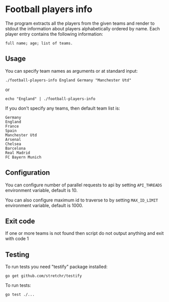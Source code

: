 Football players info
=====================

The program extracts all the players from the given teams and render to 
stdout the information about players alphabetically ordered by name.
Each player entry contains the following information: 
```
full name; age; list of teams. 
```

## Usage

You can specify team names as arguments or at standard input:
```
./football-players-info England Germany "Manchester Utd"
```

or

```
echo "England" | ./football-players-info
```

If you don't specify any teams, then default team list is:
```
Germany
England
France
Spain
Manchester Utd
Arsenal
Chelsea
Barcelona
Real Madrid
FC Bayern Munich
```

## Configuration

You can configure number of parallel requests to api by setting `API_THREADS`
environment variable, default is 10. 

You can also configure maximum id to traverse to by setting `MAX_ID_LIMIT`
environment variable, default is 1000. 

## Exit code

If one or more teams is not found then script do not output anything and 
exit with code 1

## Testing

To run tests you need "testify" package installed:

```
go get github.com/stretchr/testify
```

To run tests:

```
go test ./...
```

